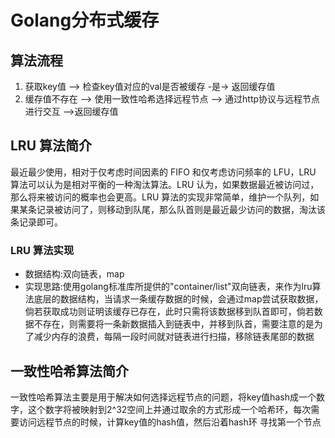 # Golang分布式缓存

## 算法流程
1. 获取key值 --> 检查key值对应的val是否被缓存 -是-> 返回缓存值
2. 缓存值不存在 --> 使用一致性哈希选择远程节点 --> 通过http协议与远程节点进行交互 -->返回缓存值
## LRU 算法简介
最近最少使用，相对于仅考虑时间因素的 FIFO 和仅考虑访问频率的 LFU，LRU 算法可以认为是相对平衡的一种淘汰算法。LRU 认为，如果数据最近被访问过，那么将来被访问的概率也会更高。LRU 算法的实现非常简单，维护一个队列，如果某条记录被访问了，则移动到队尾，那么队首则是最近最少访问的数据，淘汰该条记录即可。
### LRU 算法实现
* 数据结构:双向链表，map
* 实现思路:使用golang标准库所提供的"container/list"双向链表，来作为lru算法底层的数据结构，当请求一条缓存数据的时候，会通过map尝试获取数据，
倘若获取成功则证明该缓存已存在，此时只需将该数据移到队首即可，倘若数据不存在，则需要将一条新数据插入到链表中，并移到队首，需要注意的是为了减少内存的浪费，每隔一段时间就对链表进行扫描，移除链表尾部的数据

## 一致性哈希算法简介
一致性哈希算法主要是用于解决如何选择远程节点的问题，将key值hash成一个数字，这个数字将被映射到2^32空间上并通过取余的方式形成一个哈希环，每次需要访问远程节点的时候，计算key值的hash值，然后沿着hash环
寻找第一个节点